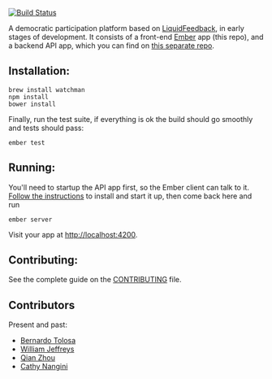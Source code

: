 [![Build Status](https://travis-ci.org/oliverbarnes/participate.svg?branch=master)](https://travis-ci.org/oliverbarnes/participate) 

A democratic participation platform based on [LiquidFeedback](http://liquidfeedback.org), in early stages of development. It consists of a front-end [Ember](http://emberjs.com) app (this repo), and a backend API app, which you can find on [this separate repo](http://github.com/oliverbarnes/participate-api).

Installation:
-------------

```
brew install watchman
npm install
bower install
```

Finally, run the test suite, if everything is ok the build should go smoothly and tests should pass:

```
ember test
```

Running:
-------

You'll need to startup the API app first, so the Ember client can talk to it. [Follow the instructions](https://github.com/oliverbarnes/participate-api#bootstrapping-the-project) to install  and start it up, then come back here and run

```
ember server
```

Visit your app at [http://localhost:4200](http://localhost:4200). 

Contributing:
-------------

See the complete guide on the [CONTRIBUTING](CONTRIBUTING.md) file.

Contributors
------------
Present and past:

- [Bernardo Tolosa](https://github.com/BernardTolosajr)
- [William Jeffreys](https://github.com/williamcodes)
- [Qian Zhou](https://github.com/qianfinland)
- [Cathy Nangini](https://github.com/KatiRG)

